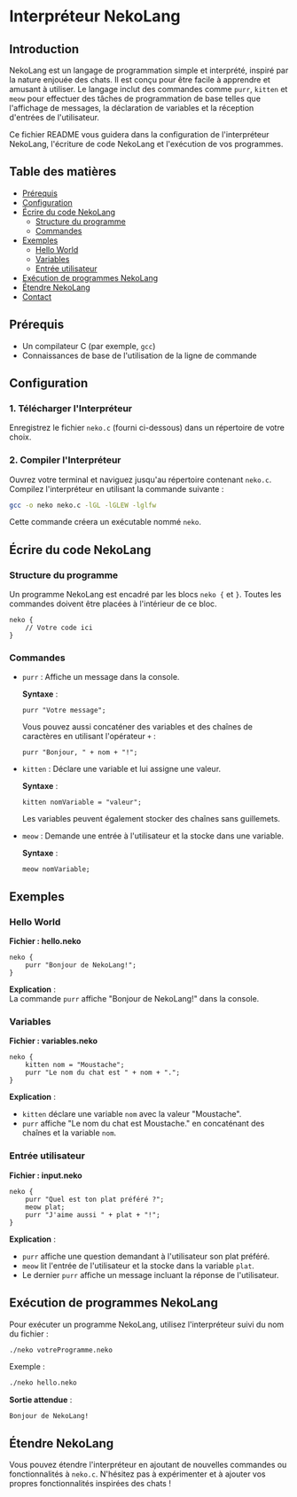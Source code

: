 
# Interpréteur NekoLang

## Introduction

NekoLang est un langage de programmation simple et interprété, inspiré par la nature enjouée des chats. Il est conçu pour être facile à apprendre et amusant à utiliser. Le langage inclut des commandes comme `purr`, `kitten` et `meow` pour effectuer des tâches de programmation de base telles que l'affichage de messages, la déclaration de variables et la réception d'entrées de l'utilisateur.

Ce fichier README vous guidera dans la configuration de l'interpréteur NekoLang, l'écriture de code NekoLang et l'exécution de vos programmes.

## Table des matières

- [Prérequis](#prérequis)
- [Configuration](#configuration)
- [Écrire du code NekoLang](#écrire-du-code-nekolang)
    - [Structure du programme](#structure-du-programme)
    - [Commandes](#commandes)
- [Exemples](#exemples)
    - [Hello World](#hello-world)
    - [Variables](#variables)
    - [Entrée utilisateur](#entrée-utilisateur)
- [Exécution de programmes NekoLang](#exécution-de-programmes-nekolang)
- [Étendre NekoLang](#étendre-nekolang)
- [Contact](#contact)

## Prérequis

- Un compilateur C (par exemple, `gcc`)
- Connaissances de base de l'utilisation de la ligne de commande

## Configuration

### 1. Télécharger l'Interpréteur

Enregistrez le fichier `neko.c` (fourni ci-dessous) dans un répertoire de votre choix.

### 2. Compiler l'Interpréteur

Ouvrez votre terminal et naviguez jusqu'au répertoire contenant `neko.c`. Compilez l'interpréteur en utilisant la commande suivante :

```bash
gcc -o neko neko.c -lGL -lGLEW -lglfw
```

Cette commande créera un exécutable nommé `neko`.

## Écrire du code NekoLang

### Structure du programme

Un programme NekoLang est encadré par les blocs `neko {` et `}`. Toutes les commandes doivent être placées à l'intérieur de ce bloc.

```plaintext
neko {
    // Votre code ici
}
```

### Commandes

- `purr` : Affiche un message dans la console.

  **Syntaxe** :

    ```plaintext
    purr "Votre message";
    ```

  Vous pouvez aussi concaténer des variables et des chaînes de caractères en utilisant l'opérateur `+` :

    ```plaintext
    purr "Bonjour, " + nom + "!";
    ```

- `kitten` : Déclare une variable et lui assigne une valeur.

  **Syntaxe** :

    ```plaintext
    kitten nomVariable = "valeur";
    ```

  Les variables peuvent également stocker des chaînes sans guillemets.

- `meow` : Demande une entrée à l'utilisateur et la stocke dans une variable.

  **Syntaxe** :

    ```plaintext
    meow nomVariable;
    ```

## Exemples

### Hello World

**Fichier : hello.neko**

```plaintext
neko {
    purr "Bonjour de NekoLang!";
}
```

**Explication** :  
La commande `purr` affiche "Bonjour de NekoLang!" dans la console.

### Variables

**Fichier : variables.neko**

```plaintext
neko {
    kitten nom = "Moustache";
    purr "Le nom du chat est " + nom + ".";
}
```

**Explication** :
- `kitten` déclare une variable `nom` avec la valeur "Moustache".
- `purr` affiche "Le nom du chat est Moustache." en concaténant des chaînes et la variable `nom`.

### Entrée utilisateur

**Fichier : input.neko**

```plaintext
neko {
    purr "Quel est ton plat préféré ?";
    meow plat;
    purr "J'aime aussi " + plat + "!";
}
```

**Explication** :
- `purr` affiche une question demandant à l'utilisateur son plat préféré.
- `meow` lit l'entrée de l'utilisateur et la stocke dans la variable `plat`.
- Le dernier `purr` affiche un message incluant la réponse de l'utilisateur.

## Exécution de programmes NekoLang

Pour exécuter un programme NekoLang, utilisez l'interpréteur suivi du nom du fichier :

```bash
./neko votreProgramme.neko
```

Exemple :

```bash
./neko hello.neko
```

**Sortie attendue** :

```plaintext
Bonjour de NekoLang!
```

## Étendre NekoLang

Vous pouvez étendre l'interpréteur en ajoutant de nouvelles commandes ou fonctionnalités à `neko.c`. N'hésitez pas à expérimenter et à ajouter vos propres fonctionnalités inspirées des chats !

